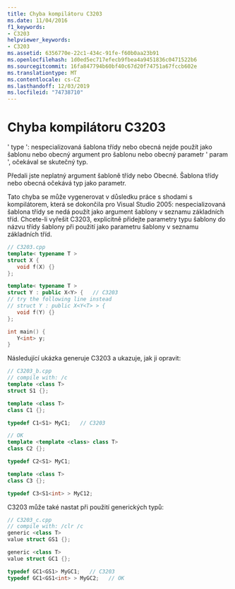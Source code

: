 ```yaml
---
title: Chyba kompilátoru C3203
ms.date: 11/04/2016
f1_keywords:
- C3203
helpviewer_keywords:
- C3203
ms.assetid: 6356770e-22c1-434c-91fe-f60b0aa23b91
ms.openlocfilehash: 1d0ed5ec717efecb9fbea4a9451836c0471522b6
ms.sourcegitcommit: 16fa847794b60bf40c67d20f74751a67fccb602e
ms.translationtype: MT
ms.contentlocale: cs-CZ
ms.lasthandoff: 12/03/2019
ms.locfileid: "74738710"
---
```

# <a name="compiler-error-c3203"></a>Chyba kompilátoru C3203

' type ': nespecializovaná šablona třídy nebo obecná nejde použít jako šablonu nebo obecný argument pro šablonu nebo obecný parametr ' param ', očekával se skutečný typ.

Předali jste neplatný argument šabloně třídy nebo Obecné. Šablona třídy nebo obecná očekává typ jako parametr.

Tato chyba se může vygenerovat v důsledku práce s shodami s kompilátorem, která se dokončila pro Visual Studio 2005: nespecializovaná šablona třídy se nedá použít jako argument šablony v seznamu základních tříd. Chcete-li vyřešit C3203, explicitně přidejte parametry typu šablony do názvu třídy šablony při použití jako parametru šablony v seznamu základních tříd.

```cpp
// C3203.cpp
template< typename T >
struct X {
   void f(X) {}
};

template< typename T >
struct Y : public X<Y> {   // C3203
// try the following line instead
// struct Y : public X<Y<T> > {
   void f(Y) {}
};

int main() {
   Y<int> y;
}
```

Následující ukázka generuje C3203 a ukazuje, jak ji opravit:

```cpp
// C3203_b.cpp
// compile with: /c
template <class T>
struct S1 {};

template <class T>
class C1 {};

typedef C1<S1> MyC1;   // C3203

// OK
template <template <class> class T>
class C2 {};

typedef C2<S1> MyC1;

template <class T>
class C3 {};

typedef C3<S1<int> > MyC12;
```

C3203 může také nastat při použití generických typů:

```cpp
// C3203_c.cpp
// compile with: /clr /c
generic <class T>
value struct GS1 {};

generic <class T>
value struct GC1 {};

typedef GC1<GS1> MyGC1;   // C3203
typedef GC1<GS1<int> > MyGC2;   // OK
```

